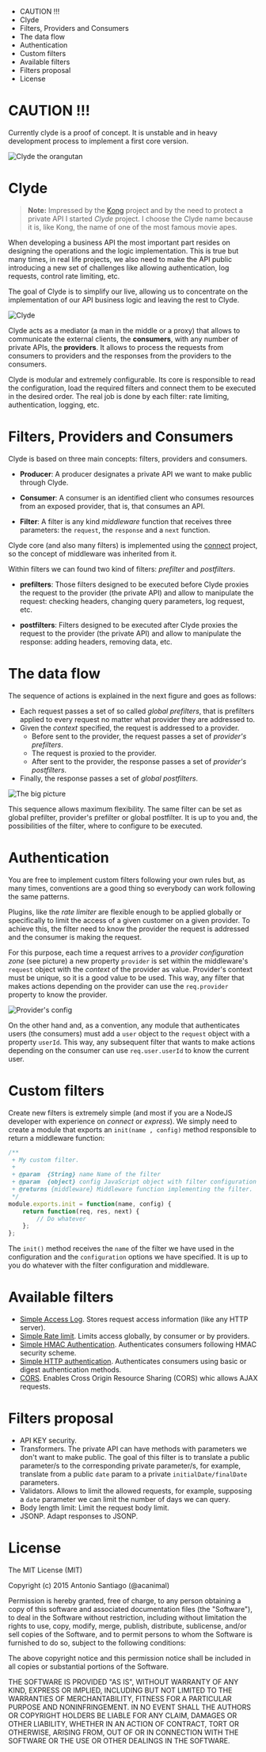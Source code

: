 <!-- MarkdownTOC -->

- CAUTION !!!
- Clyde
- Filters, Providers and Consumers
- The data flow
- Authentication
- Custom filters
- Available filters
- Filters proposal
- License

<!-- /MarkdownTOC -->

# CAUTION !!!

Currently clyde is a proof of concept. It is unstable and in heavy development process to implement a first core version.

![Clyde the orangutan](http://www.wweek.com/portland/imgs/media.images/18764/movies_everywhich.widea.jpg)

# Clyde

> **Note:** Impressed by the [Kong](http://getkong.org/) project and by the need to protect a private API I started *Clyde* project. I choose the Clyde name because it is, like Kong, the name of one of the most famous movie apes.

When developing a business API the most important part resides on designing the operations and the logic implementation. This is true but many times, in real life projects, we also need to make the API public introducing a new set of challenges like allowing authentication, log requests, control rate limiting, etc.

The goal of Clyde is to simplify our live, allowing us to concentrate on the implementation of our API business logic and leaving the rest to Clyde.

![Clyde](doc/clyde.png)

Clyde acts as a mediator (a man in the middle or a proxy) that allows to communicate the external clients, the **consumers**, with any number of private APIs, the **providers**. It allows to process the requests from consumers to providers and the responses from the providers to the consumers.

Clyde is modular and extremely configurable. Its core is responsible to read the configuration, load the required filters and connect them to be executed in the desired order. The real job is done by each filter: rate limiting, authentication, logging, etc.


# Filters, Providers and Consumers

Clyde is based on three main concepts: filters, providers and consumers.

* **Producer**: A producer designates a private API we want to make public through Clyde. 

* **Consumer**: A consumer is an identified client who consumes resources from an exposed provider, that is, that consumes an API.

* **Filter**: A filter is any kind *middleware* function that receives three parameters: the `request`, the `response` and a `next` function. 

Clyde core (and also many filters) is implemented using the [connect](https://github.com/senchalabs/connect) project, so the concept of middleware was inherited from it.

Within filters we can found two kind of filters: *prefilter* and *postfilters*.

* **prefilters**: Those filters designed to be executed before Clyde proxies the request to the provider (the private API) and allow to manipulate the request: checking headers, changing query parameters, log request, etc.

* **postfilters**: Filters designed to be executed after Clyde proxies the request to the provider (the private API) and allow to manipulate the response: adding headers, removing data, etc.


# The data flow

The sequence of actions is explained in the next figure and goes as follows: 

* Each request passes a set of so called *global prefilters*, that is prefilters applied to every request no matter what provider they are addressed to.
* Given the *context* specified, the request is addressed to a provider.
    * Before sent to the provider, the request passes a set of *provider's prefilters*.
    * The request is proxied to the provider.
    * After sent to the provider, the response passes a set of *provider's postfilters*.
* Finally, the response passes a set of *global postfilters*.

![The big picture](doc/dataflow.png)

This sequence allows maximum flexibility. The same filter can be set as global prefilter, provider's prefilter or global postfilter. It is up to you and, the possibilities of the filter, where to configure to be executed.


# Authentication

You are free to implement custom filters following your own rules but, as many times, conventions are a good thing so everybody can work following the same patterns.

Plugins, like the *rate limiter* are flexible enough to be applied globally or specifically to limit the access of a given customer on a given provider. To achieve this, the filter need to know the provider the request is addressed and the consumer is making the request.

For this purpose, each time a request arrives to a *provider configuration zone* (see picture) a new property `provider` is set within the middleware's `request` object with the *context* of the provider as value. Provider's context must be unique, so it is a good value to be used. This way, any filter that makes actions depending on the provider can use the `req.provider` property to know the provider.

![Provider's config](doc/provider_config.png)

On the other hand and, as a convention, any module that authenticates users (the consumers) must add a `user` object to the `request` object with a property `userId`. This way, any subsequent filter that wants to make actions depending on the consumer can use `req.user.userId` to know the current user.


# Custom filters

Create new filters is extremely simple (and most if you are a NodeJS developer with experience on *connect* or *express*). We simply need to create a module that exports an `init(name , config)` method responsible to return a middleware function:

```javascript
/**
 + My custom filter.
 + 
 + @param  {String} name Name of the filter
 + @param  {object} config JavaScript object with filter configuration
 + @returns {middleware} Middleware function implementing the filter.
 */
module.exports.init = function(name, config) {
    return function(req, res, next) {
        // Do whatever
    };
};
```

The `init()` method receives the `name` of the filter we have used in the configuration and the `configuration` options we have specified. It is up to you do whatever with the filter configuration and middleware.


# Available filters

* [Simple Access Log](filters/simple-access-log/). Stores request access information (like any HTTP server).
* [Simple Rate limit](filters/simple-rate-limit/). Limits access globally, by consumer or by providers.
* [Simple HMAC Authentication](filters/simple-hmac-auth/). Authenticates consumers following HMAC security scheme.
* [Simple HTTP authentication](filters/simple-http-auth/). Authenticates consumers using basic or digest authentication methods.
* [CORS](filters/cors/). Enables Cross Origin Resource Sharing (CORS) whic allows AJAX requests.


# Filters proposal

* API KEY security.
* Transformers. The private API can have methods with parameters we don't want to make public. The goal of this filter is to translate a public parameter/s to the corresponding private parameter/s, for example, translate from a public `date` param to a private `initialDate/finalDate` parameters.
* Validators. Allows to limit the allowed requests, for example, supposing a `date` parameter we can limit the number of days we can query.
* Body length limit: Limit the request body limit.
* JSONP. Adapt responses to JSONP.


# License

The MIT License (MIT)

Copyright (c) 2015 Antonio Santiago (@acanimal)

Permission is hereby granted, free of charge, to any person obtaining a copy
of this software and associated documentation files (the "Software"), to deal
in the Software without restriction, including without limitation the rights
to use, copy, modify, merge, publish, distribute, sublicense, and/or sell
copies of the Software, and to permit persons to whom the Software is
furnished to do so, subject to the following conditions:

The above copyright notice and this permission notice shall be included in all
copies or substantial portions of the Software.

THE SOFTWARE IS PROVIDED "AS IS", WITHOUT WARRANTY OF ANY KIND, EXPRESS OR
IMPLIED, INCLUDING BUT NOT LIMITED TO THE WARRANTIES OF MERCHANTABILITY,
FITNESS FOR A PARTICULAR PURPOSE AND NONINFRINGEMENT. IN NO EVENT SHALL THE
AUTHORS OR COPYRIGHT HOLDERS BE LIABLE FOR ANY CLAIM, DAMAGES OR OTHER
LIABILITY, WHETHER IN AN ACTION OF CONTRACT, TORT OR OTHERWISE, ARISING FROM,
OUT OF OR IN CONNECTION WITH THE SOFTWARE OR THE USE OR OTHER DEALINGS IN THE
SOFTWARE.


